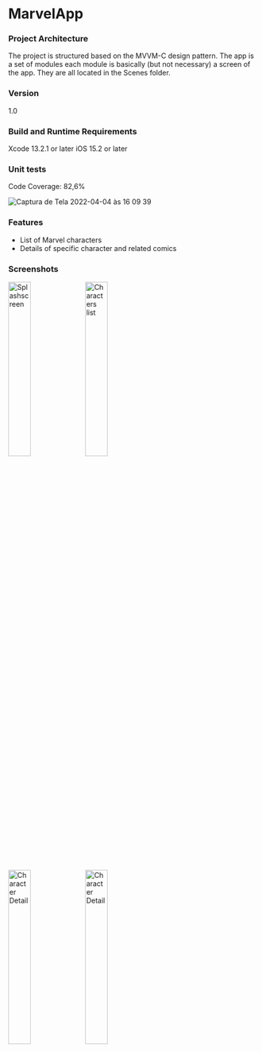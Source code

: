 # MarvelApp

### Project Architecture
The project is structured based on the MVVM-C design pattern. The app is a set of modules each module is basically (but not necessary) a screen of the app. They are all located in the Scenes folder.

### Version
1.0

### Build and Runtime Requirements
Xcode 13.2.1 or later
iOS 15.2 or later

### Unit tests
Code Coverage: 82,6%

![Captura de Tela 2022-04-04 às 16 09 39](https://user-images.githubusercontent.com/28879623/161614983-cba5851c-593b-43f9-a7ac-fdd9d6c120c7.png)

### Features
- List of Marvel characters
- Details of specific character and related comics

### Screenshots

<img src="https://user-images.githubusercontent.com/28879623/161615078-eac62417-fa24-43eb-8f2e-52ef0c14af2c.png" alt="Splashscreen" width="30%" /> <img src="https://user-images.githubusercontent.com/28879623/161615057-4ddd417f-0313-41ae-bfac-38f99272f0cf.png" alt="Characters list" width="30%" />

<img src="https://user-images.githubusercontent.com/28879623/161615407-e0b66027-425b-49a1-b42a-984a017cb88a.png" alt="Character Detail" width="30%" /> <img src="https://user-images.githubusercontent.com/28879623/161615608-8d78f2c0-5298-47f3-9a72-60f517029f13.png" alt="Character Detail" width="30%"  />

